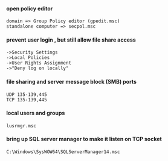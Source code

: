 #### open policy editor

```
domain => Group Policy editor (gpedit.msc)
standalone computer => secpol.msc
```

#### prevent user login , but still allow file share access
```
->Security Settings
->Local Policies
->User Rights Assignment
->"Deny log on locally"
```

#### file sharing and server message block (SMB) ports
```
UDP 135-139,445
TCP 135-139,445
```

#### local users and groups
```
lusrmgr.msc
```

#### bring up SQL server manager to make it listen on TCP socket
```
C:\Windows\SysWOW64\SQLServerManager14.msc
```
